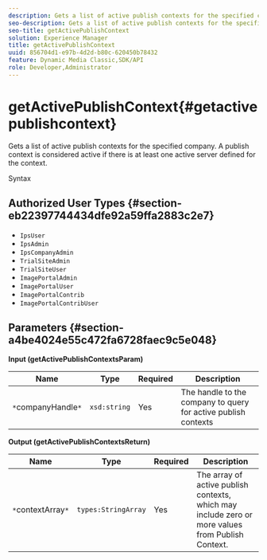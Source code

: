 ```yaml
---
description: Gets a list of active publish contexts for the specified company. A publish context is considered active if there is at least one active server defined for the context.
seo-description: Gets a list of active publish contexts for the specified company. A publish context is considered active if there is at least one active server defined for the context.
seo-title: getActivePublishContext
solution: Experience Manager
title: getActivePublishContext
uuid: 856704d1-e97b-4d2d-b80c-620450b78432
feature: Dynamic Media Classic,SDK/API
role: Developer,Administrator
---
```


# getActivePublishContext{#getactivepublishcontext}

Gets a list of active publish contexts for the specified company. A publish context is considered active if there is at least one active server defined for the context.

 Syntax 

## Authorized User Types {#section-eb22397744434dfe92a59ffa2883c2e7}

* `IpsUser` 
* `IpsAdmin` 
* `IpsCompanyAdmin` 
* `TrialSiteAdmin` 
* `TrialSiteUser` 
* `ImagePortalAdmin` 
* `ImagePortalUser` 
* `ImagePortalContrib` 
* `ImagePortalContribUser`

## Parameters {#section-a4be4024e55c472fa6728faec9c5e048}

**Input (getActivePublishContextsParam)** 

|  Name  | Type  | Required  | Description  |
|---|---|---|---|
|  `*`companyHandle`*`  | `xsd:string`  | Yes  | The handle to the company to query for active publish contexts  |

**Output (getActivePublishContextsReturn)** 

|  Name  | Type  | Required  | Description  |
|---|---|---|---|
|  `*`contextArray`*`  | `types:StringArray`  | Yes  | The array of active publish contexts, which may include zero or more values from Publish Context.  |

